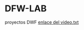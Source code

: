 # DFW-LAB
proyectos DWF
[enlace del video.txt](https://github.com/user-attachments/files/19041077/enlace.del.video.txt)
